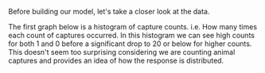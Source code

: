Before building our model, let's take a closer look at the data.

The first graph below is a histogram of capture counts. i.e. How many times each count of captures occurred. In this histogram we can see high counts for both 1 and 0 before a significant drop to 20 or below for higher counts. This doesn't seem too surprising considering we are counting animal captures and provides an idea of how the response is distributed.
